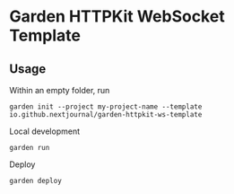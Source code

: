 # Garden HTTPKit WebSocket Template

## Usage 

Within an empty folder, run

```
garden init --project my-project-name --template io.github.nextjournal/garden-httpkit-ws-template
```

Local development

``` 
garden run
```

Deploy 

```
garden deploy
```
